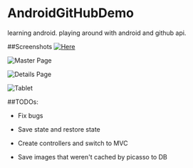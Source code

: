 # AndroidGitHubDemo
learning android. playing around with android and github api. 

##Screenshots
[![Here](http://i.imgur.com/vrTIB6z.png)](https://www.youtube.com/watch?v=k3aFyms3qm0&feature=youtu.be)



![Master Page](http://i.imgur.com/vrTIB6z.png)

![Details Page](http://i.imgur.com/aRArPA3.png)

![Tablet](http://i.imgur.com/39o5YMy.png)

##TODOs:
* Fix bugs

* Save state and restore state

* Create controllers and switch to MVC

* Save images that weren't cached by picasso to DB


